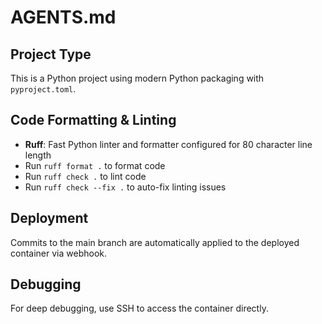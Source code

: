 # AGENTS.md

## Project Type
This is a Python project using modern Python packaging with `pyproject.toml`.

## Code Formatting & Linting
- **Ruff**: Fast Python linter and formatter configured for 80 character line length
- Run `ruff format .` to format code
- Run `ruff check .` to lint code
- Run `ruff check --fix .` to auto-fix linting issues

## Deployment
Commits to the main branch are automatically applied to the deployed container via webhook.

## Debugging
For deep debugging, use SSH to access the container directly.